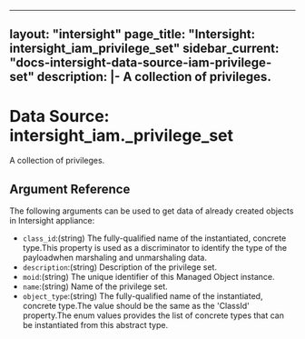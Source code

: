 
---
layout: "intersight"
page_title: "Intersight: intersight_iam_privilege_set"
sidebar_current: "docs-intersight-data-source-iam-privilege-set"
description: |-
A collection of privileges.
---

# Data Source: intersight_iam._privilege_set
A collection of privileges.
## Argument Reference
The following arguments can be used to get data of already created objects in Intersight appliance:
* `class_id`:(string) The fully-qualified name of the instantiated, concrete type.This property is used as a discriminator to identify the type of the payloadwhen marshaling and unmarshaling data. 
* `description`:(string) Description of the privilege set. 
* `moid`:(string) The unique identifier of this Managed Object instance. 
* `name`:(string) Name of the privilege set. 
* `object_type`:(string) The fully-qualified name of the instantiated, concrete type.The value should be the same as the 'ClassId' property.The enum values provides the list of concrete types that can be instantiated from this abstract type. 
